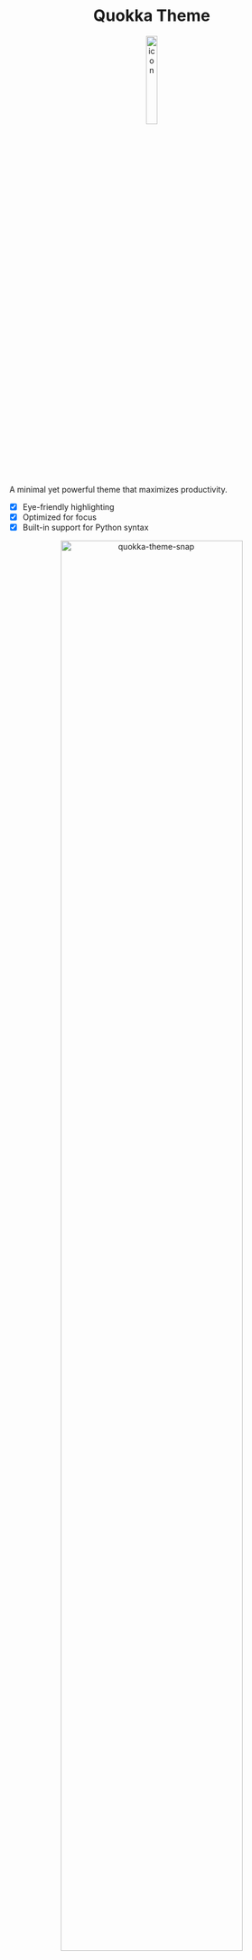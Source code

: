 <h1 align="center">Quokka Theme</h1>
<p align="center">
  <img alt="icon" width="20%" src="https://raw.githubusercontent.com/xshapira/quokka-theme/main/icon.png">
</p>

A minimal yet powerful theme that maximizes productivity.

- [x] Eye-friendly highlighting
- [x] Optimized for focus
- [x] Built-in support for Python syntax

<p align="center">
  <img alt="quokka-theme-snap" width="80%" src="https://raw.githubusercontent.com/xshapira/quokka-theme/main/quokka-theme-snap.png">
</p>

<p align="center">
  <img alt="quokka-theme-snap-2" width="80%" src="https://raw.githubusercontent.com/xshapira/quokka-theme/main/quokka-theme-snap-2.png">
</p>

## In preview

The font in preview is [MonoLisa](https://www.monolisa.dev/).

## Other

This theme is a next-level version of [shaodahong](https://github.com/shaodahong/)'s fantastic [bear theme](https://github.com/shaodahong/theme-bear), now improved and updated to offer even more to your productivity. 
